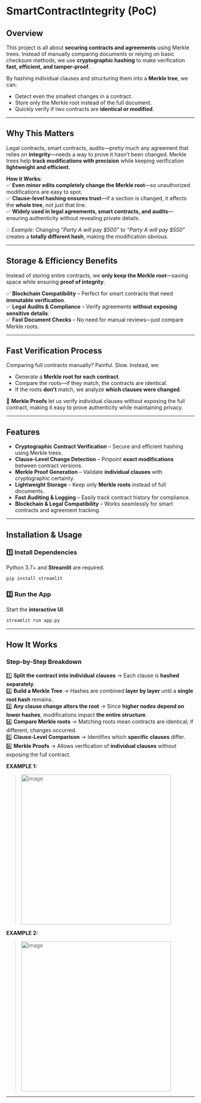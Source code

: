 # SmartContractIntegrity (PoC)

## Overview
This project is all about **securing contracts and agreements** using Merkle trees. Instead of manually comparing documents or relying on basic checksum methods, we use **cryptographic hashing** to make verification **fast, efficient, and tamper-proof**.

By hashing individual clauses and structuring them into a **Merkle tree**, we can:
- Detect even the smallest changes in a contract.
- Store only the Merkle root instead of the full document.
- Quickly verify if two contracts are **identical or modified**.

---

## Why This Matters
Legal contracts, smart contracts, audits—pretty much any agreement that relies on **integrity**—needs a way to prove it hasn’t been changed. Merkle trees help **track modifications with precision** while keeping verification **lightweight and efficient**.

**How it Works:**  
✅ **Even minor edits completely change the Merkle root**—so unauthorized modifications are easy to spot.  
✅ **Clause-level hashing ensures trust**—if a section is changed, it affects the **whole tree**, not just that line.  
✅ **Widely used in legal agreements, smart contracts, and audits**—ensuring authenticity without revealing private details.

💡 _Example_: Changing *“Party A will pay $500”* to *“Party A will pay $550”* creates a **totally different hash**, making the modification obvious.

---

## Storage & Efficiency Benefits
Instead of storing entire contracts, we **only keep the Merkle root**—saving space while ensuring **proof of integrity**.

✅ **Blockchain Compatibility** – Perfect for smart contracts that need **immutable verification**.  
✅ **Legal Audits & Compliance** – Verify agreements **without exposing sensitive details**.  
✅ **Fast Document Checks** – No need for manual reviews—just compare Merkle roots.  

---

## Fast Verification Process
Comparing full contracts manually? Painful. Slow. Instead, we:
- Generate a **Merkle root for each contract**.
- Compare the roots—if they match, the contracts are identical.
- If the roots **don’t** match, we analyze **which clauses were changed**.

🔑 **Merkle Proofs** let us verify individual clauses without exposing the full contract, making it easy to prove authenticity while maintaining privacy.

---

## Features
- **Cryptographic Contract Verification** – Secure and efficient hashing using Merkle trees.
- **Clause-Level Change Detection** – Pinpoint **exact modifications** between contract versions.
- **Merkle Proof Generation** – Validate **individual clauses** with cryptographic certainty.
- **Lightweight Storage** – Keep only **Merkle roots** instead of full documents.
- **Fast Auditing & Logging** – Easily track contract history for compliance.
- **Blockchain & Legal Compatibility** – Works seamlessly for smart contracts and agreement tracking.  

---

## Installation & Usage

### 1️⃣ Install Dependencies
Python 3.7+ and **Streamlit** are required.

```bash
pip install streamlit
```

### 2️⃣ Run the App
Start the **interactive UI**:

```bash
streamlit run app.py
```

---

## How It Works
### **Step-by-Step Breakdown**
1️⃣ **Split the contract into individual clauses** → Each clause is **hashed separately**.  
2️⃣ **Build a Merkle Tree** → Hashes are combined **layer by layer** until a **single root hash** remains.  
3️⃣ **Any clause change alters the root** → Since **higher nodes depend on lower hashes**, modifications impact **the entire structure**.  
4️⃣ **Compare Merkle roots** → Matching roots mean contracts are identical; if different, changes occurred.  
5️⃣ **Clause-Level Comparison** → Identifies which **specific clauses** differ.  
6️⃣ **Merkle Proofs** → Allows verification of **individual clauses** without exposing the full contract.  

**EXAMPLE 1:**  
> <img alt="image" src="https://github.com/user-attachments/assets/cc34e125-1d07-4644-9358-7b75a7335825"  width="400px" height="auto" />

**EXAMPLE 2:**  
> <img alt="image" src="https://github.com/user-attachments/assets/d8ab77a2-cc7b-4082-8a9c-73e9852413e6"  width="400px" height="auto" />


---

